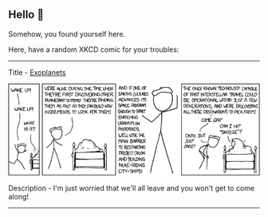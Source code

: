 ## Hello 👀

Somehow, you found yourself here.

Here, have a random XKCD comic for your troubles:

-----------------------------------

Title - [Exoplanets](https://xkcd.com/786)

![Exoplanets](./random_comic.png)

Description - I'm just worried that we'll all leave and you won't get to come along!

-----------------------------------